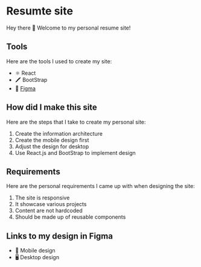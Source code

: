 # Resumte site

Hey there 👋 Welcome to my personal resume site!

## Tools

Here are the tools I used to create my site:

- ⚛️ React
- 🖍️ BootStrap
- 🎨 [Figma](#links-to-my-design-in-figma)

## How did I make this site

Here are the steps that I take to create my personal site:
1. Create the information architecture
2. Create the mobile design first
3. Adjust the design for desktop
4. Use React.js and BootStrap to implement design

## Requirements

Here are the personal requirements I came up with when designing the site:
1. The site is responsive
2. It showcase various projects
3. Content are not hardcoded 
4. Should be made up of reusable components

## Links to my design in Figma
- 📱 Mobile design
- 🖥️ Desktop design
